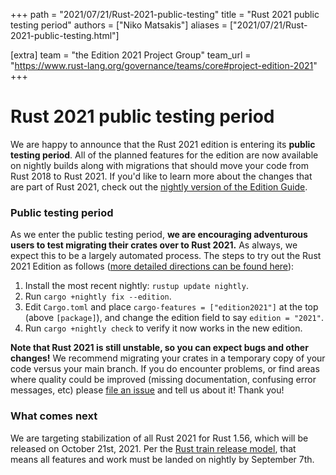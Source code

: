 +++
path = "2021/07/21/Rust-2021-public-testing"
title = "Rust 2021 public testing period"
authors = ["Niko Matsakis"]
aliases = ["2021/07/21/Rust-2021-public-testing.html"]

[extra]
team = "the Edition 2021 Project Group"
team_url = "https://www.rust-lang.org/governance/teams/core#project-edition-2021"
+++

# Rust 2021 public testing period

We are happy to announce that the Rust 2021 edition is entering its **public testing period**. All of the planned features for the edition are now available on nightly builds along with migrations that should move your code from Rust 2018 to Rust 2021. If you'd like to learn more about the changes that are part of Rust 2021, check out the [nightly version of the Edition Guide](https://doc.rust-lang.org/nightly/edition-guide/rust-2021/index.html).

### Public testing period

As we enter the public testing period, **we are encouraging adventurous users to test migrating their crates over to Rust 2021.** As always, we expect this to be a largely automated process. The steps to try out the Rust 2021 Edition as follows ([more detailed directions can be found here](https://doc.rust-lang.org/nightly/edition-guide/editions/transitioning-an-existing-project-to-a-new-edition.html)):

1. Install the most recent nightly: `rustup update nightly`.
2. Run `cargo +nightly fix --edition`.
3. Edit `Cargo.toml` and place `cargo-features = ["edition2021"]` at the top (above `[package]`), and change the edition field to say `edition = "2021"`.
4. Run `cargo +nightly check` to verify it now works in the new edition.

**Note that Rust 2021 is still unstable, so you can expect bugs and other changes!** We recommend migrating your crates in a temporary copy of your code versus your main branch. If you do encounter problems, or find areas where quality could be improved (missing documentation, confusing error messages, etc) please [file an issue](https://github.com/rust-lang/rust/issues/new/choose) and tell us about it! Thank you!

### What comes next

We are targeting stabilization of all Rust 2021 for Rust 1.56, which will be released on October 21st, 2021. Per the [Rust train release model](https://doc.rust-lang.org/book/appendix-07-nightly-rust.html), that means all features and work must be landed on nightly by September 7th.

